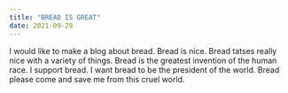 ```yaml
---
title: "BREAD IS GREAT"
date: 2021-09-29
---
```

I would like to make a blog about bread. Bread is nice. Bread tatses really nice with a variety of things. Bread is the greatest invention
of the human race. I support bread. I want bread to be the president of the world. Bread please come and save me from this cruel world.
